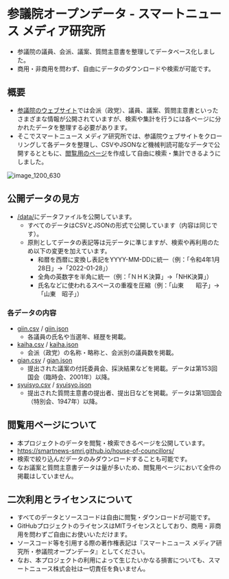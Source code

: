 # 参議院オープンデータ - スマートニュース メディア研究所
- 参議院の議員、会派、議案、質問主意書を整理してデータベース化しました。
- 商用・非商用を問わず、自由にデータのダウンロードや検索が可能です。

## 概要

- [参議院のウェブサイト](https://www.sangiin.go.jp/)では会派（政党）、議員、議案、質問主意書といったさまざまな情報が公開されていますが、検索や集計を行うには各ページに分かれたデータを整理する必要があります。
- そこでスマートニュース メディア研究所では、参議院ウェブサイトをクローリングして各データを整理し、CSVやJSONなど機械判読可能なデータで公開するとともに、[閲覧用のページ](https://smartnews-smri.github.io/house-of-councillors/)を作成して自由に検索・集計できるようにしました。

![image_1200_630](https://user-images.githubusercontent.com/12462251/174425639-f2edfcf7-6084-4d7a-ac25-1678a4b28aa1.png)

## 公開データの見方

- [/data/](https://github.com/smartnews-smri/house-of-councillors/tree/main/data)にデータファイルを公開しています。
  - すべてのデータはCSVとJSONの形式で公開しています（内容は同じです）。
  - 原則としてデータの表記等は元データに準じますが、検索や再利用のため以下の変更を加えています。
    - 和暦を西暦に変換し表記をYYYY-MM-DDに統一（例：「令和4年1月28日」→「2022-01-28」）
    - 全角の英数字を半角に統一（例：「ＮＨＫ決算」→「NHK決算」）
    - 氏名などに使われるスペースの重複を圧縮（例：「山東　　昭子」→「山東　昭子」）

### 各データの内容
- [giin.csv](https://github.com/smartnews-smri/house-of-councillors/blob/main/data/giin.csv) / [giin.json](https://github.com/smartnews-smri/house-of-councillors/blob/main/data/giin.json)
  - 各議員の氏名や当選年、経歴を掲載。
- [kaiha.csv](https://github.com/smartnews-smri/house-of-councillors/blob/main/data/kaiha.csv) / [kaiha.json](https://github.com/smartnews-smri/house-of-councillors/blob/main/data/kaiha.json)
  - 会派（政党）の名称・略称と、会派別の議員数を掲載。
- [gian.csv](https://github.com/smartnews-smri/house-of-councillors/blob/main/data/gian.csv) / [gian.json](https://github.com/smartnews-smri/house-of-councillors/blob/main/data/gian.json)
  - 提出された議案の付託委員会、採決結果などを掲載。データは第153回国会（臨時会、2001年）以降。
- [syuisyo.csv](https://github.com/smartnews-smri/house-of-councillors/blob/main/data/syuisyo.csv) / [syuisyo.json](https://github.com/smartnews-smri/house-of-councillors/blob/main/data/syuisyo.json)
  - 提出された質問主意書の提出者、提出日などを掲載。データは第1回国会（特別会、1947年）以降。


## 閲覧用ページについて
- 本プロジェクトのデータを閲覧・検索できるページを公開しています。
- https://smartnews-smri.github.io/house-of-councillors/
- 検索で絞り込んだデータのみダウンロードすることも可能です。
- なお議案と質問主意書データは量が多いため、閲覧用ページにおいて全件の掲載はしていません。


## 二次利用とライセンスについて
- すべてのデータとソースコードは自由に閲覧・ダウンロードが可能です。
- GitHubプロジェクトのライセンスはMITライセンスとしており、商用・非商用を問わずご自由にお使いいただけます。
- ソースコード等を引用する際の著作権表記は『スマートニュース メディア研究所・参議院オープンデータ』としてください。
- なお、本プロジェクトの利用によって生じたいかなる損害についても、スマートニュース株式会社は一切責任を負いません。

